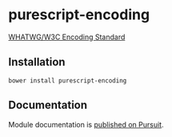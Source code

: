 # purescript-encoding

[WHATWG/W3C Encoding Standard](https://encoding.spec.whatwg.org/)

## Installation

```
bower install purescript-encoding
```

## Documentation

Module documentation is [published on Pursuit](http://pursuit.purescript.org/packages/purescript-encoding).
